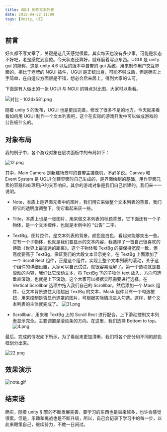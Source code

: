 ```yaml
---
title: UGUI 制作文本列表
date: 2015-04-22 11:09
tags: [Unity, UI]
---
```

## 前言

好久都不写文章了，关键是这几天感觉很累。其实每天也没有多少事，可能是状态不好吧，老是感觉到疲倦。今天状态还算好，就琢磨着写点东西。UGUI 是 unity gui 的简称，这是 unity 4.6 以后的版本中自带的 gui 系统，用来制作用户交互界面的。相比于老牌的 NGUI 插件，UGUI 是正统出身，可能不够成熟，但是确实上手简单，在自适应方面很是不错，想必会后来居上，得到大家的认可。


<!--more-->


下面是有人做出的一张 UGUI 与 NGUI 的特点对比图，大家可以看看。

![对比 - 1024x581.png][1]

随着 unity 5 的发布，UGUI 也是更加完善，修改了很多不足的地方。今天就来看看如何用 UGUI 制作一个文本列表吧，这个在实际的游戏开发中可以做成游戏的公告板什么的。

## 对象布局

我的例子中，各个游戏对象在层次面板中的布局如下：

![12.png][2]

其中，Main Camera 是新建场景时的自带主摄像机，不必多说。Canvas 和 Event System 是 UGUI 创建界面时自己生成的，是界面绘制的基础，用作界面元素的容器和处理用户的交互响应。其余的游戏对象是我们自己新建的。我们来一一说明。

* Note，本质上是界面元素中的图片，我们用它来做整个文本列表的背景，我们将它的透明度调整下，使它看起来灰一些。

* Title，本质上也是一张图片，用来做文本列表的标题背景，它下面还有一个子物体，是一个文本控件，也就是本例中的 “公告” 二字。

* TextBg，图片控件，是文本列表的背景，颜色是白色，看起来能够突出一些。它有一个子物体，也就是我们要显示的文本内容，我选择了一首自己很喜欢的诗歌《世界上最遥远的距离》。这个子物体和 TextBg 的要保持宽度一致，但高度要高于 TextBg，保证我们的大段文本显示完全。在 TextBg 上面添加了一个 Scroll Rect 组件，正是这个组件，实现上整个文本列表的滚动，关于这个组件的详细设置，大家可以自己试试，就很容易理解了。第一个选项就是要滚动的内容，我们让它滚动文本，将 TextBg 下的子物体 text 放入，方向勾选垂直滚动，也就是上下滚动，这个大家可以根据实际需要进行选择。在 Vertical Scrollbar 选项中拖入我们自己的 Scrollbar。然后添加一个 Mask 组件，让文本背景遮住大段超出 TextBg 的文本，Mask 组件只有一个勾选按钮，用来控制是否显示遮罩的图片，可根据实际情况进入勾选。这样，整个文本列表的主体就完成了。
![31.png][3]
* Scrollbar，用来和 TextBg 上的 Scroll Rect 进行配合，上下滑动控制文本列表显示完全。主要调置是滚动条的方向。在这里，我们选择 Bottom to top。
![4.png][4]

最后，完成的情况如下所示，为了看起来更加清晰，我们将各个部分用不同的颜色框划分出来。

![22.png][5]

## 效果演示

![note.gif][6]

## 结束语

确实，随着 unity 引擎的不断发展完善，要学习的东西也是越来越多，也许会感觉很累。但是，乐趣和挑战也是不断升级，所以，自己会记录下学习中的每一步，以此来鞭策自己，继续努力，不教一日闲过。


  [1]: /img/2871325767.png
  [2]: /img/3403679236.png
  [3]: /img/2832224603.png
  [4]: /img/3644178143.png
  [5]: /img/2355570922.png
  [6]: /img/3058179474.gif
